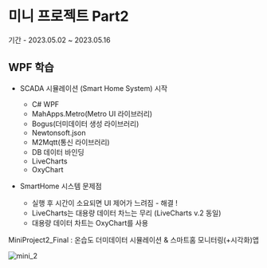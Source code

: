 # 미니 프로젝트 Part2
기간 - 2023.05.02 ~ 2023.05.16

## WPF 학습
- SCADA 시뮬레이션 (Smart Home System) 시작
	- C# WPF 
	- MahApps.Metro(Metro UI 라이브러리)
	- Bogus(더미데이터 생성 라이브러리)
	- Newtonsoft.json
	- M2Mqtt(통신 라이브러리)
	- DB 데이터 바인딩 
	- LiveCharts
	- OxyChart

- SmartHome 시스템 문제점
	- 실행 후 시간이 소요되면 UI 제어가 느려짐 - 해결 !
	- LiveCharts는 대용량 데이터 차느는 무리 (LiveCharts v.2 동일)
	- 대용량 데이터 차트는 OxyChart를 사용 
	

MiniProject2_Final : 온습도 더미데이터 시뮬레이션 & 스마트홈 모니터링(+시각화)앱 

![mini_2](https://github.com/jangsihyeon/miniprojects/assets/123913911/13956f7f-eb2f-4044-83b1-4ba46a20dd6e)